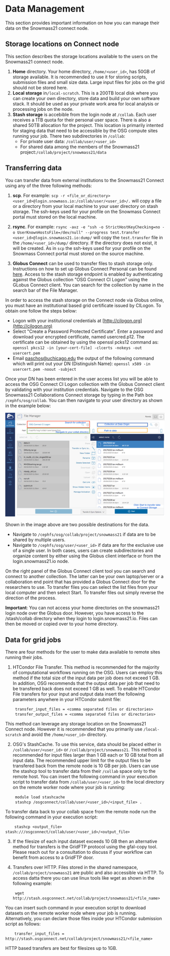 # Data Management

This section provides important information on how you can manage their data on the Snowmass21 connect node.

## Storage locations on Connect node

This section describes the storage locations available to the users on the Snowmass21 connect node.

1. **Home** directory. Your home directory, `/home/<user_id>`, has 50GB of storage available. It is recommended to use it for storing scripts, 
submission files and small size data. Large input files for jobs on the grid should not be stored here.
2. **Local storage** in`/local-scratch`. This is a 200TB local disk where you can create your own directory, store data and build your own software stack. It should be used as your private work area for local analysis or processing jobs on the node. 
3. **Stash storage** is accebible from the login node at `/collab`. Each user receives a 1TB quota for their personal user space. There is also a shared 50TB allocation for the project. This location is primarily intented for staging data that need to be accessible by the OSG compute sites running your job. There two subdirectories in `/collab`:  
    * For private user data: `/collab/user/<user_id>`  
    * For shared data among the members of the Snowmass21 project:`/collab/project/snowmass21/data`


## Transferring data 
You can transfer data from external institutions to the Snowmass21 Connect using any of the three following methods:

1. **scp**. For example: `scp -r <file_or_directory> <user_id>@login.snowmass.io:/collab/user/<user_id>/.` will copy a file or a directory
from your local machine to your user directory on stash storage. The ssh-keys used for your profile on the Snowmass Connect portal
must stored on the local machine.

2. **rsync**. For example: `rsync -avz -e "ssh -o StrictHostKeyChecking=no -o UserKnownHostsFile=/dev/null" --progress test.transfer <user_id>@login.snowmass21.io:dump/` will copy the `test.transfer` file in the `/home/<user_id>/dump/` directory. If the directory
does not exist, it will be created. As in `scp` the ssh-keys used for your profile on the Snowmass Connect portal
must stored on the source machine.

3. **Globus Connect** can be used to transfer files to stash storage only. Instructions on how to set up Globus Connect Personal can be found 
[here](https://www.globus.org/globus-connect-personal). Access to the stash storage endpoint is enabled by authenticating 
against the Globus collection "OSG Connect CI Logon" using the GLobus Connect client. 
You can search for the collection by name in the search bar of the File Manager.

In order to access the stash storage on the Connect node via Globus online, you must have an institutional 
based grid certificate issued by CILogon. To obtain one follow the steps below:

* Logon with your institutional credentials at [http://cilogon.org](http://cilogon.org)
* Select "Create a Password Protected Certificate". Enter a password and download your encrypted certificate, named usercred.p12. The certificate can be obtained by using the openssl pcks12 command as: `openssl pkcs12 -in [your-cert-file] -clcerts -nokeys -out usercert.pem`
* Email [paschos@uchicago.edu](paschos@uchicago.edu) the output of the following command which will print out your DN (Distinguish Name): `openssl x509 -in usercert.pem -noout -subject`

Once your DN has been entered in the user access list you will be able to access the OSG Connect CI Logon collection with the Globus Connect client by 
validating with your institution credentials. Navigate to the OSG Snowmass21 Collaborations Connect storage by typing in the Path box `/cephfs/osg/collab`. You can then navigate to your user directory as shown in the example below:

![](snowmass_3.png)

Shown in the image above are two possible destinations for the data.

* Navigate to `/cephfs/osg/collab/project/snowmass21` if data are to be shared by multiple users.
* Navigate to `/cephfs/osg/user/<user_id>` if data are for the exclusive use of a single user.
In both cases, users can create subdirectories and organize content by either using the Globus client interface or from the login.snowmass21.io node.

On the right panel of the Globus Connect client tool you can search and connect to another collection. 
The latter can be your own laptop/server or a collaboration end point that has provided a Globus Connect door for the researchers to use. To transfer files you can select the list files from your local computer and then select Start. To transfer files out simply reverse the direction of the process.

 **Important**: You can not access your home directories on the snowmass21 login node over the Globus door. However, you have access to the /stash/collab directory when they login to login.snowmass21.io. Files can then be moved or copied over to your home directory. 


## Data for grid jobs

There are four methods for the user to make data available to remote sites running their jobs.

1. HTCondor File Transfer. This method is recommended for the majority of computational workflows running on the OSG. Users can employ this method if the total size of the input data per job does not exceed 1 GB. In addition, OSG recommends that the output data per job that need to be transfered back does not exceed 1 GB as well. To enable HTCondor File transfers for your input and output data insert the following parameters anywhere in your HTCondor submit file:

        transfer_input_files = <comma separated files or directories>
        transfer_output_files = <comma separated files or directories>

This method can leverage any storage location on the Snowmass21 Connect node. However it is recommended that you primarily use `/local-scratch` and avoid the `/home/<user_id>` directory.

2. OSG's StashCache. To use this service, data should be placed either in `/collab/user/<user_id>` or 
`/collab/project/snowmass21`. This method is recommended for input files larger than 1 GB each or 10 GB total from all input data. The recommended upper limit for the output files to be transfered back from the remote node is 10 GB per job. Users can use the stashcp tool to transfer data from their `/collab` space only to the remote host. You can insert the following command in your execution script to transfer data from `/collab/user/<user_id>` to the local
directory on the remote worker node where your job is running:

        module load stashcache
        stashcp /osgconnect/collab/user/<user_id>/<input_file> .
        
To transfer data back to your collab space from the remote node run the following command in your execution script:

        stashcp <output_file> stash:///osgconnect/collab/user/<user_id>/<output_file>

3. If the filesize of each input dataset exceeds 10 GB then an alternative method for transfers is the GridFTP protocol using the gfal-copy tool. Please reach out for a consultation to discuss if your workflow can benefit from access to a GridFTP door.

4. Transfers over HTTP. Files stored in the shared namespace, `/collab/project/snowmass21` are public and also accessible via HTTP. To access datta there you can use linux tools like wget as shown in the following example:

        wget http://stash.osgconnect.net/collab/project/snowmass21/<file_name>

You can insert such command in your execution script to download datasets on the remote worker node where your job is running. Alternatively, you can declare those files inside your HTCondor submission script as follows:

        transfer_input_files = http://stash.osgconnect.net/collab/project/snowmass21/<file_name>

HTTP based transfers are best for filesizes up to 1GB.

